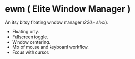 
# ewm ( Elite Window Manager )

<a href="https://raw.githubusercontent.com/Iyamnabeen/ewm/main/Ouu/ok.png" width="43%" align="right"></a>

An itsy bitsy floating window manager (*220~ sloc!*).

- Floating only.
- Fullscreen toggle.
- Window centering.
- Mix of mouse and keyboard workflow.
- Focus with cursor.
